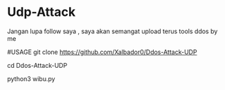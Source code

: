 # Udp-Attack
Jangan lupa follow saya , saya akan semangat upload terus tools ddos by me


#USAGE
git clone https://github.com/Xalbador0/Ddos-Attack-UDP

cd Ddos-Attack-UDP

python3 wibu.py
